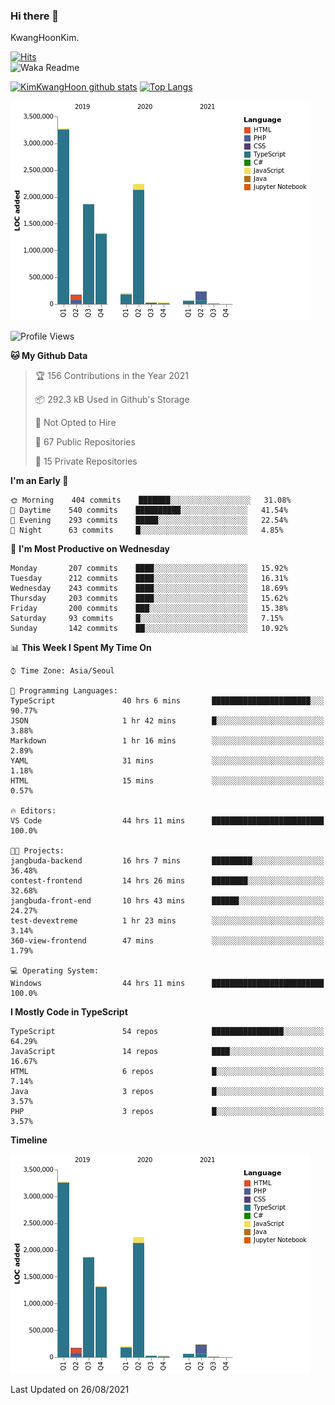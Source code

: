 ### Hi there 👋

KwangHoonKim.

[![Hits](https://hits.seeyoufarm.com/api/count/incr/badge.svg?url=https%3A%2F%2Fgithub.com%2Frhkdgns95)](https://hits.seeyoufarm.com)  
![Waka Readme](https://github.com/rhkdgns95/rhkdgns95/workflows/Waka%20Readme/badge.svg)

[![KimKwangHoon github stats](https://github-readme-stats.vercel.app/api?username=rhkdgns95&show_icons=true)](https://github.com/rhkdgns95/github-readme-stats)   [![Top Langs](https://github-readme-stats.vercel.app/api/top-langs/?username=rhkdgns95&layout=compact)](https://github.com/rhkdgns95/github-readme-stats)   


![Chart not found](https://raw.githubusercontent.com/rhkdgns95/rhkdgns95/master/charts/bar_graph.png) 



<!--START_SECTION:waka-->
![Profile Views](http://img.shields.io/badge/Profile%20Views-0-blue)

**🐱 My Github Data** 

> 🏆 156 Contributions in the Year 2021
 > 
> 📦 292.3 kB Used in Github's Storage 
 > 
> 🚫 Not Opted to Hire
 > 
> 📜 67 Public Repositories 
 > 
> 🔑 15 Private Repositories  
 > 
**I'm an Early 🐤** 

```text
🌞 Morning    404 commits    ███████░░░░░░░░░░░░░░░░░░   31.08% 
🌆 Daytime    540 commits    ██████████░░░░░░░░░░░░░░░   41.54% 
🌃 Evening    293 commits    █████░░░░░░░░░░░░░░░░░░░░   22.54% 
🌙 Night      63 commits     █░░░░░░░░░░░░░░░░░░░░░░░░   4.85%

```
📅 **I'm Most Productive on Wednesday** 

```text
Monday       207 commits    ████░░░░░░░░░░░░░░░░░░░░░   15.92% 
Tuesday      212 commits    ████░░░░░░░░░░░░░░░░░░░░░   16.31% 
Wednesday    243 commits    ████░░░░░░░░░░░░░░░░░░░░░   18.69% 
Thursday     203 commits    ████░░░░░░░░░░░░░░░░░░░░░   15.62% 
Friday       200 commits    ███░░░░░░░░░░░░░░░░░░░░░░   15.38% 
Saturday     93 commits     █░░░░░░░░░░░░░░░░░░░░░░░░   7.15% 
Sunday       142 commits    ██░░░░░░░░░░░░░░░░░░░░░░░   10.92%

```


📊 **This Week I Spent My Time On** 

```text
⌚︎ Time Zone: Asia/Seoul

💬 Programming Languages: 
TypeScript               40 hrs 6 mins       ██████████████████████░░░   90.77% 
JSON                     1 hr 42 mins        █░░░░░░░░░░░░░░░░░░░░░░░░   3.88% 
Markdown                 1 hr 16 mins        ░░░░░░░░░░░░░░░░░░░░░░░░░   2.89% 
YAML                     31 mins             ░░░░░░░░░░░░░░░░░░░░░░░░░   1.18% 
HTML                     15 mins             ░░░░░░░░░░░░░░░░░░░░░░░░░   0.57%

🔥 Editors: 
VS Code                  44 hrs 11 mins      █████████████████████████   100.0%

🐱‍💻 Projects: 
jangbuda-backend         16 hrs 7 mins       █████████░░░░░░░░░░░░░░░░   36.48% 
contest-frontend         14 hrs 26 mins      ████████░░░░░░░░░░░░░░░░░   32.68% 
jangbuda-front-end       10 hrs 43 mins      ██████░░░░░░░░░░░░░░░░░░░   24.27% 
test-devextreme          1 hr 23 mins        ░░░░░░░░░░░░░░░░░░░░░░░░░   3.14% 
360-view-frontend        47 mins             ░░░░░░░░░░░░░░░░░░░░░░░░░   1.79%

💻 Operating System: 
Windows                  44 hrs 11 mins      █████████████████████████   100.0%

```

**I Mostly Code in TypeScript** 

```text
TypeScript               54 repos            ████████████████░░░░░░░░░   64.29% 
JavaScript               14 repos            ████░░░░░░░░░░░░░░░░░░░░░   16.67% 
HTML                     6 repos             █░░░░░░░░░░░░░░░░░░░░░░░░   7.14% 
Java                     3 repos             █░░░░░░░░░░░░░░░░░░░░░░░░   3.57% 
PHP                      3 repos             █░░░░░░░░░░░░░░░░░░░░░░░░   3.57%

```


**Timeline**

![Chart not found](https://raw.githubusercontent.com/rhkdgns95/rhkdgns95/master/charts/bar_graph.png) 


 Last Updated on 26/08/2021
<!--END_SECTION:waka-->
